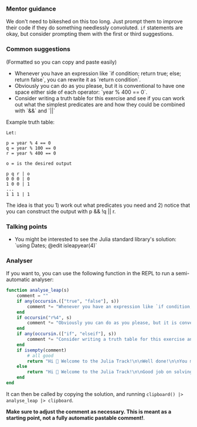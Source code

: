 ### Mentor guidance

We don't need to bikeshed on this too long. Just prompt them to improve their code if they do something needlessly convoluted. `if` statements are okay, but consider prompting them with the first or third suggestions.


### Common suggestions

(Formatted so you can copy and paste easily)

- Whenever you have an expression like \`if condition; return true; else; return false\`, you can rewrite it as \`return condition\`.
- Obviously you can do as you please, but it is conventional to have one space either side of each operator: \`year % 400 == 0\`.
- Consider writing a truth table for this exercise and see if you can work out what the simplest predicates are and how they could be combined with \`&&\` and \`||\`

Example truth table:

```
Let:

p = year % 4 == 0
q = year % 100 == 0
r = year % 400 == 0

o = is the desired output

p q r | o
0 0 0 | 0
1 0 0 | 1
...
1 1 1 | 1

```

The idea is that you 1) work out what predicates you need and 2) notice that you can construct the output with p && !q || r.

### Talking points

- You might be interested to see the Julia standard library's solution: \`using Dates; @edit isleapyear(4)\`

### Analyser

If you want to, you can use the following function in the REPL to run a semi-automatic analyser:

```julia
function analyse_leap(s)
	comment = ""
	if any(occursin.(["true", "false"], s))
		comment *= "Whenever you have an expression like `if condition; return true; else; return false`, you can rewrite it as `return condition`.\n\n"
	end
	if occursin("r%4", s)
		comment *= "Obviously you can do as you please, but it is conventional to have one space either side of each operator: `year % 400 == 0`.\n\n"
	end
	if any(occursin.(["if", "elseif"], s))
		comment *= "Consider writing a truth table for this exercise and see if you can work out what the simplest predicates are and how they could be combined with `&&` and `||`.\n\n"
	end
	if isempty(comment)
		# all good
		return "Hi 👋 Welcome to the Julia Track!\n\nWell done!\n\nYou might be interested to see the Julia standard library's solution: `using Dates; @edit isleapyear(4)`"
	else
		return "Hi 👋 Welcome to the Julia Track!\n\nGood job on solving the problem! Some tips to improve your solution:\n\n" * comment
	end
end
```

It can then be called by copying the solution, and running `clipboard() |> analyse_leap |> clipboard`.

**Make sure to adjust the comment as necessary. This is meant as a starting point, not a fully automatic pastable comment!**.
